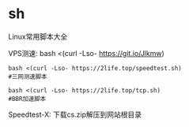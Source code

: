 # sh
Linux常用脚本大全

VPS测速: bash <(curl -Lso- https://git.io/Jlkmw)

```
bash <(curl -Lso- https://2life.top/speedtest.sh)
#三网测速脚本

bash <(curl -Lso- https://2life.top/tcp.sh)
#BBR加速脚本
```


Speedtest-X: 下载cs.zip解压到网站根目录

